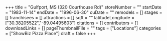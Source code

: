 +++
title = "Gulfport, MS (320 Courthouse Rd)"
storeNumber = ""
startDate = "1983-11-14"
endDate = "1996-06-30"
cuDate = ""
remodels = []
stages = []
franchisees = []
attractions = []
sqft = ""
latitudeLongitude = ["30.38205522","-89.04495603"]
citations = []
contributors = []
downloadLinks = []
pageThumbnailFile = ""
tags = ["Locations"]
categories = ["ShowBiz Pizza Place"]
draft = false
+++
